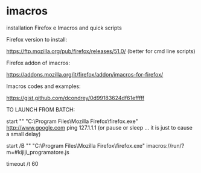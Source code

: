 # imacros
installation Firefox e Imacros and quick scripts


Firefox version to install:

https://ftp.mozilla.org/pub/firefox/releases/51.0/ (better for cmd line scripts)

Firefox addon of imacros:

https://addons.mozilla.org/it/firefox/addon/imacros-for-firefox/


Imacros codes and examples:

https://gist.github.com/dcondrey/0d99183624df61efffff


TO LAUNCH FROM BATCH:

start "" "C:\Program Files\Mozilla Firefox\firefox.exe"  http://www.google.com
 ping 127.1.1.1 (or pause or sleep ... it is just to cause a small delay)

 
 start /B "" "C:\Program Files\Mozilla Firefox\firefox.exe"   imacros://run/?m=#kijiji_programatore.js

timeout /t 60
